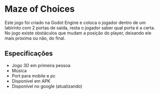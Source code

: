 # Maze of Choices
Este jogo foi criado na Godot Engine e coloca o jogador dentro de um labirinto com 2 portas de saída, resta o jogador saber qual porta é a certa. No jogo existe obstáculos que mudam a posição do player, deixando ele mais próxima ou não, do final.

## Especificações
- Jogo 3D em primeira pessoa
- Música
- Port para mobile e pc
- Disponível em APK
- Disponível no google (atualizando)
